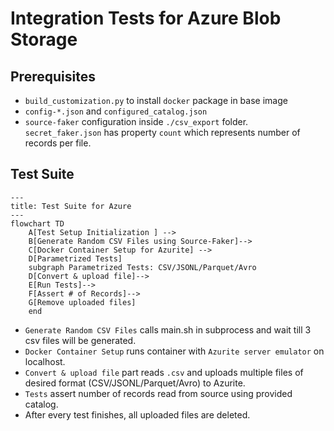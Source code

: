 # Integration Tests for Azure Blob Storage


## Prerequisites
- `build_customization.py` to install `docker` package in base image
- `config-*.json` and `configured_catalog.json`
- `source-faker` configuration inside `./csv_export` folder. `secret_faker.json` has property `count` which represents number of records per file.

## Test Suite

```mermaid
---
title: Test Suite for Azure
---
flowchart TD
    A[Test Setup Initialization ] -->
    B[Generate Random CSV Files using Source-Faker]-->
    C[Docker Container Setup for Azurite] -->
    D[Parametrized Tests]
    subgraph Parametrized Tests: CSV/JSONL/Parquet/Avro
    D[Convert & upload file]-->
    E[Run Tests]-->
    F[Assert # of Records]-->
    G[Remove uploaded files]
    end

```
- `Generate Random CSV Files` calls main.sh in subprocess and wait till 3 csv files will be generated.
- `Docker Container Setup` runs container with `Azurite server emulator` on localhost.
- `Convert & upload file` part reads `.csv` and uploads multiple files of desired format (CSV/JSONL/Parquet/Avro) to Azurite.
- `Tests` assert number of records read from source using provided catalog.
- After every test finishes, all uploaded files are deleted.